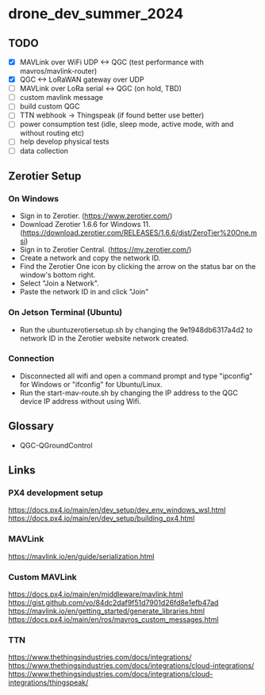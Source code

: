﻿# drone_dev_summer_2024
## TODO
- [X] MAVLink over WiFi UDP <-> QGC (test performance with mavros/mavlink-router)
- [X] QGC <-> LoRaWAN gateway over UDP 
- [ ] MAVLink over LoRa serial <-> QGC (on hold, TBD)
- [ ] custom mavlink message
- [ ] build custom QGC
- [ ] TTN webhook -> Thingspeak (if found better use better)
- [ ] power consumption test (idle, sleep mode, active mode, with and without routing etc)
- [ ] help develop physical tests
- [ ] data collection

## Zerotier Setup
### On Windows 
- Sign in to Zerotier. (https://www.zerotier.com/)
- Download Zerotier 1.6.6 for Windows 11. (https://download.zerotier.com/RELEASES/1.6.6/dist/ZeroTier%20One.msi)
- Sign in to Zerotier Central. (https://my.zerotier.com/)
- Create a network and copy the network ID.
- Find the Zerotier One icon by clicking the arrow on the status bar on the window's bottom right.
- Select "Join a Network".
- Paste the network ID in and click "Join"

### On Jetson Terminal (Ubuntu)
- Run the ubuntuzerotiersetup.sh by changing the 9e1948db6317a4d2 to network ID in the Zerotier website network created.

### Connection
- Disconnected all wifi and open a command prompt and type "ipconfig" for Windows or "ifconfig" for Ubuntu/Linux.  
- Run the start-mav-route.sh by changing the IP address to the QGC device IP address without using Wifi.

## Glossary
- QGC-QGroundControl

## Links
### PX4 development setup
https://docs.px4.io/main/en/dev_setup/dev_env_windows_wsl.html  
https://docs.px4.io/main/en/dev_setup/building_px4.html  

### MAVLink 
https://mavlink.io/en/guide/serialization.html   

### Custom MAVLink
https://docs.px4.io/main/en/middleware/mavlink.html  
https://gist.github.com/vo/84dc2daf9f51d7901d26fd8e1efb47ad  
https://mavlink.io/en/getting_started/generate_libraries.html  
https://docs.px4.io/main/en/ros/mavros_custom_messages.html  

### TTN
https://www.thethingsindustries.com/docs/integrations/  
https://www.thethingsindustries.com/docs/integrations/cloud-integrations/  
https://www.thethingsindustries.com/docs/integrations/cloud-integrations/thingspeak/  
